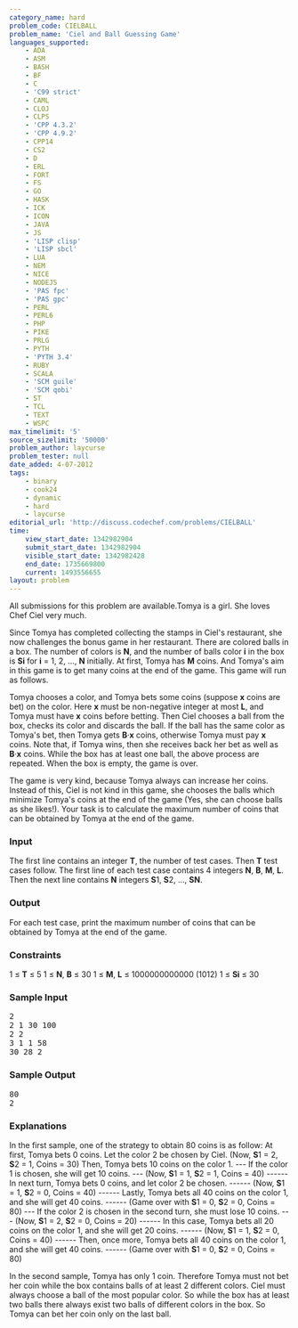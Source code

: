 ```yaml
---
category_name: hard
problem_code: CIELBALL
problem_name: 'Ciel and Ball Guessing Game'
languages_supported:
    - ADA
    - ASM
    - BASH
    - BF
    - C
    - 'C99 strict'
    - CAML
    - CLOJ
    - CLPS
    - 'CPP 4.3.2'
    - 'CPP 4.9.2'
    - CPP14
    - CS2
    - D
    - ERL
    - FORT
    - FS
    - GO
    - HASK
    - ICK
    - ICON
    - JAVA
    - JS
    - 'LISP clisp'
    - 'LISP sbcl'
    - LUA
    - NEM
    - NICE
    - NODEJS
    - 'PAS fpc'
    - 'PAS gpc'
    - PERL
    - PERL6
    - PHP
    - PIKE
    - PRLG
    - PYTH
    - 'PYTH 3.4'
    - RUBY
    - SCALA
    - 'SCM guile'
    - 'SCM qobi'
    - ST
    - TCL
    - TEXT
    - WSPC
max_timelimit: '5'
source_sizelimit: '50000'
problem_author: laycurse
problem_tester: null
date_added: 4-07-2012
tags:
    - binary
    - cook24
    - dynamic
    - hard
    - laycurse
editorial_url: 'http://discuss.codechef.com/problems/CIELBALL'
time:
    view_start_date: 1342982904
    submit_start_date: 1342982904
    visible_start_date: 1342982428
    end_date: 1735669800
    current: 1493556655
layout: problem
---
```

All submissions for this problem are available.Tomya is a girl. She loves Chef Ciel very much.

Since Tomya has completed collecting the stamps in Ciel's restaurant, she now challenges the bonus game in her restaurant. There are colored balls in a box. The number of colors is **N**, and the number of balls color **i** in the box is **Si** for **i** = 1, 2, ..., **N** initially. At first, Tomya has **M** coins. And Tomya's aim in this game is to get many coins at the end of the game. This game will run as follows.

Tomya chooses a color, and Tomya bets some coins (suppose **x** coins are bet) on the color. Here **x** must be non-negative integer at most **L**, and Tomya must have **x** coins before betting. Then Ciel chooses a ball from the box, checks its color and discards the ball. If the ball has the same color as Tomya's bet, then Tomya gets **B**·**x** coins, otherwise Tomya must pay **x** coins. Note that, if Tomya wins, then she receives back her bet as well as **B**·**x** coins. While the box has at least one ball, the above process are repeated. When the box is empty, the game is over.

The game is very kind, because Tomya always can increase her coins. Instead of this, Ciel is not kind in this game, she chooses the balls which minimize Tomya's coins at the end of the game (Yes, she can choose balls as she likes!). Your task is to calculate the maximum number of coins that can be obtained by Tomya at the end of the game.

### Input

The first line contains an integer **T**, the number of test cases. Then **T** test cases follow. The first line of each test case contains 4 integers **N**, **B**, **M**, **L**. Then the next line contains **N** integers **S**1, **S**2, ..., **SN**.

### Output

For each test case, print the maximum number of coins that can be obtained by Tomya at the end of the game.

### Constraints

1 ≤ **T** ≤ 5
1 ≤ **N**, **B** ≤ 30
1 ≤ **M**, **L** ≤ 1000000000000 (1012)
1 ≤ **Si** ≤ 30

### Sample Input

<pre>2
2 1 30 100
2 2
3 1 1 58
30 28 2
</pre>
### Sample Output

<pre>80
2
</pre>
### Explanations

In the first sample, one of the strategy to obtain 80 coins is as follow:
At first, Tomya bets 0 coins. Let the color 2 be chosen by Ciel. (Now, **S**1 = 2, **S**2 = 1, Coins = 30)
Then, Tomya bets 10 coins on the color 1.
\--- If the color 1 is chosen, she will get 10 coins.
\--- (Now, **S**1 = 1, **S**2 = 1, Coins = 40)
\------ In next turn, Tomya bets 0 coins, and let color 2 be chosen.
\------ (Now, **S**1 = 1, **S**2 = 0, Coins = 40)
\------ Lastly, Tomya bets all 40 coins on the color 1, and she will get 40 coins.
\------ (Game over with **S**1 = 0, **S**2 = 0, Coins = 80)
\--- If the color 2 is chosen in the second turn, she must lose 10 coins.
\--- (Now, **S**1 = 2, **S**2 = 0, Coins = 20)
\------ In this case, Tomya bets all 20 coins on the color 1, and she will get 20 coins.
\------ (Now, **S**1 = 1, **S**2 = 0, Coins = 40)
\------ Then, once more, Tomya bets all 40 coins on the color 1, and she will get 40 coins.
\------ (Game over with **S**1 = 0, **S**2 = 0, Coins = 80)

In the second sample, Tomya has only 1 coin. Therefore Tomya must not bet her coin while the box contains balls of at least 2 different colors. Ciel must always choose a ball of the most popular color. So while the box has at least two balls there always exist two balls of different colors in the box. So Tomya can bet her coin only on the last ball.
